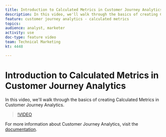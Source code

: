 ```yaml
---
title: Introduction to Calculated Metrics in Customer Journey Analytics
description: In this video, we'll walk through the basics of creating Calculated Metrics in Customer Journey Analytics.
feature: customer journey analytics - calculated metrics
topics: 
audience: analyst, marketer
activity: use
doc-type: feature video
team: Technical Marketing
kt: 4448

---
```


# Introduction to Calculated Metrics in Customer Journey Analytics

In this video, we'll walk through the basics of creating Calculated Metrics in Customer Journey Analytics.

>[!VIDEO](https://video.tv.adobe.com/v/31787/?quality=12)

For more information about Customer Journey Analytics, visit the [documentation](https://docs.adobe.com/content/help/en/analytics-platform/using/cja-landing.html).

